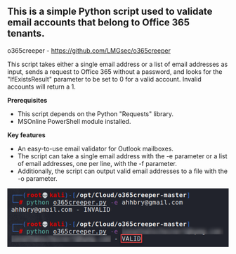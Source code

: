 ## This is a simple Python script used to validate email accounts that belong to Office 365 tenants. 

o365creeper - https://github.com/LMGsec/o365creeper

This script takes either a single email address or a list of email addresses as input, sends a request to Office 365 without a password, and looks for the "IfExistsResult" parameter to be set to 0 for a valid account. Invalid accounts will return a 1.

**Prerequisites** 
* This script depends on the Python "Requests" library. 
* MSOnline PowerShell module installed.

**Key features**
* An easy-to-use email validator for Outlook mailboxes.
* The script can take a single email address with the -e parameter or a list of email addresses, one per line, with the -f parameter. 
* Additionally, the script can output valid email addresses to a file with the -o parameter.

![Import Module](https://github.com/JonathanScheinert/Cloud_PT_Tools/blob/main/Azure/Screenshots/o365creeper_1.png)

